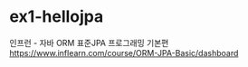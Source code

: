 # ex1-hellojpa
인프런 - 자바 ORM 표준JPA 프로그래밍 기본편
https://www.inflearn.com/course/ORM-JPA-Basic/dashboard

